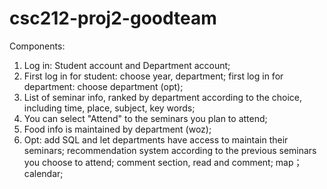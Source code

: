 csc212-proj2-goodteam
=====================
Components:

1. Log in: Student account and Department account;
2. First log in for student: choose year, department; first log in for department: choose department (opt);
3. List of seminar info, ranked by department according to the choice, including time, place, subject, key words;
4. You can select "Attend" to the seminars you plan to attend;
5. Food info is maintained by department (woz);
6. Opt: add SQL and let departments have access to maintain their seminars;
        recommendation system according to the previous seminars you choose to attend;
        comment section, read and comment;
        map；
        calendar;

